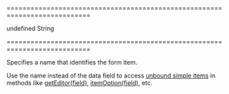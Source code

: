 ===========================================================================
<!--default-->undefined<!--/default-->
<!--type-->String<!--/type-->
===========================================================================

<!--shortDescription-->
Specifies a name that identifies the form item.
<!--/shortDescription-->

<!--fullDescription-->
Use the name instead of the data field to access [unbound simple items](/Documentation/Guide/Widgets/Form/Configure_Simple_Items/#Create_an_Unbound_Simple_Item) in methods like [getEditor(field)](/Documentation/ApiReference/UI_Widgets/dxForm/Methods/#getEditorfield), [itemOption(field)](/Documentation/ApiReference/UI_Widgets/dxForm/Methods/#itemOptionfield), etc.
<!--/fullDescription-->
